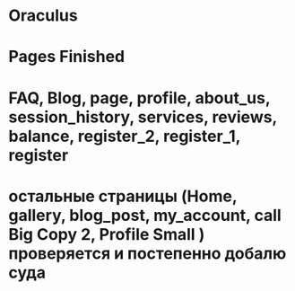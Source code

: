 # Oraculus
# Pages Finished
# FAQ, Blog, page, profile, about_us, session_history, services, reviews, balance, register_2, register_1, register

# остальные страницы (Home, gallery, blog_post, my_account, call Big Copy 2, Profile Small ) проверяется и постепенно добалю суда